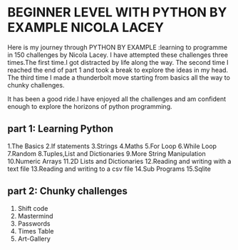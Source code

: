 # BEGINNER LEVEL WITH PYTHON BY EXAMPLE NICOLA LACEY
Here is my journey through PYTHON BY EXAMPLE :learning to programme in 150 challenges by Nicola Lacey.
I have attempted these challenges three times.The first time.I got distracted by life along the way.
The second time I reached the end of part 1 and took a break to explore the ideas in my head.
The third time I made a thunderbolt move starting from basics all the way to chunky challenges.

It has been a good ride.I have enjoyed all the challenges and am confident enough to explore the horizons of python 
programming.

## part 1: Learning Python

1.The Basics
2.If statements
3.Strings
4.Maths
5.For Loop
6.While Loop
7.Random
8.Tuples,List and Dictionaries
9.More String Manipulation
10.Numeric Arrays
11.2D Lists and Dictionaries
12.Reading and writing with a text file
13.Reading and writing to a csv file
14.Sub Programs
15.Sqlite

## part 2: Chunky challenges
1. Shift code
2. Mastermind
3. Passwords
4. Times Table
5. Art-Gallery


